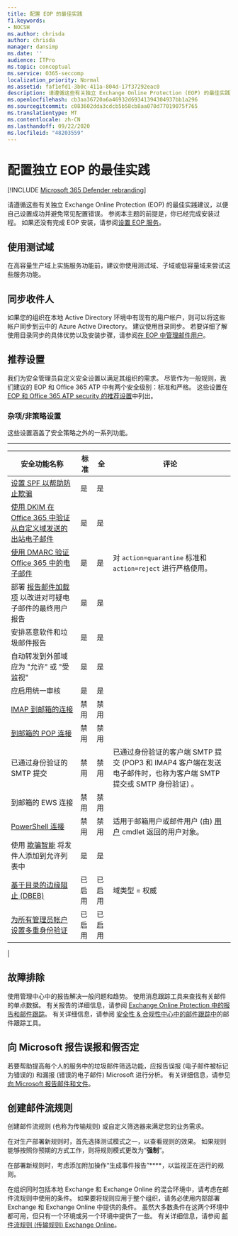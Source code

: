 ```yaml
---
title: 配置 EOP 的最佳实践
f1.keywords:
- NOCSH
ms.author: chrisda
author: chrisda
manager: dansimp
ms.date: ''
audience: ITPro
ms.topic: conceptual
ms.service: O365-seccomp
localization_priority: Normal
ms.assetid: faf1efd1-3b0c-411a-804d-17f37292eac0
description: 请遵循这些有关独立 Exchange Online Protection (EOP) 的最佳实践建议，以便自己设置成功并避免常见配置错误。
ms.openlocfilehash: cb3aa36720a6a46932d69341394304937bb1a296
ms.sourcegitcommit: c083602dda3cdcb5b58cb8aa070d77019075f765
ms.translationtype: MT
ms.contentlocale: zh-CN
ms.lasthandoff: 09/22/2020
ms.locfileid: "48203559"
---
```

# <a name="best-practices-for-configuring-standalone-eop"></a>配置独立 EOP 的最佳实践

[!INCLUDE [Microsoft 365 Defender rebranding](../includes/microsoft-defender-for-office.md)]


请遵循这些有关独立 Exchange Online Protection (EOP) 的最佳实践建议，以便自己设置成功并避免常见配置错误。 参阅本主题的前提是，你已经完成安装过程。 如果还没有完成 EOP 安装，请参阅[设置 EOP 服务](set-up-your-eop-service.md)。

## <a name="use-a-test-domain"></a>使用测试域

在高容量生产域上实施服务功能前，建议你使用测试域、子域或低容量域来尝试这些服务功能。

## <a name="synchronize-recipients"></a>同步收件人

如果您的组织在本地 Active Directory 环境中有现有的用户帐户，则可以将这些帐户同步到云中的 Azure Active Directory。 建议使用目录同步。 若要详细了解使用目录同步的具体优势以及安装步骤，请参阅[在 EOP 中管理邮件用户](manage-mail-users-in-eop.md)。

## <a name="recommended-settings"></a>推荐设置

我们为安全管理员自定义安全设置以满足其组织的需求。 尽管作为一般规则，我们建议的 EOP 和 Office 365 ATP 中有两个安全级别：标准和严格。 这些设置在 [EOP 和 Office 365 ATP security 的推荐设置](recommended-settings-for-eop-and-office365-atp.md)中列出。

### <a name="miscellaneousnon-policy-settings"></a>杂项/非策略设置

这些设置涵盖了安全策略之外的一系列功能。

****

|安全功能名称|标准|全|评论|
|---|---|---|---|
|[设置 SPF 以帮助防止欺骗](set-up-spf-in-office-365-to-help-prevent-spoofing.md)|是|是||
|[使用 DKIM 在 Office 365 中验证从自定义域发送的出站电子邮件](use-dkim-to-validate-outbound-email.md)|是|是||
|[使用 DMARC 验证 Office 365 中的电子邮件](use-dmarc-to-validate-email.md)|是|是|对 `action=quarantine` 标准和 `action=reject` 进行严格使用。|
|部署 [报告邮件加载项](enable-the-report-message-add-in.md) 以改进对可疑电子邮件的最终用户报告|是|是||
|安排恶意软件和垃圾邮件报告|是|是||
|自动转发到外部域应为 "允许" 或 "受监视"|是|是||
|应启用统一审核|是|是||
|[IMAP 到邮箱的连接](https://docs.microsoft.com/Exchange/clients-and-mobile-in-exchange-online/pop3-and-imap4/enable-or-disable-pop3-or-imap4-access)|禁用|禁用||
|[到邮箱的 POP 连接](https://docs.microsoft.com/Exchange/clients-and-mobile-in-exchange-online/pop3-and-imap4/enable-or-disable-pop3-or-imap4-access)|禁用|禁用||
|已通过身份验证的 SMTP 提交|禁用|禁用|已通过身份验证的客户端 SMTP 提交 (POP3 和 IMAP4 客户端在发送电子邮件时，也称为客户端 SMTP 提交或 SMTP 身份验证) 。|
|到邮箱的 EWS 连接|禁用|禁用||
|[PowerShell 连接](https://docs.microsoft.com/powershell/exchange/disable-access-to-exchange-online-powershell)|禁用|禁用|适用于邮箱用户或邮件用户 (由) [用户](https://docs.microsoft.com/powershell/module/exchange/get-user) cmdlet 返回的用户对象。|
|使用 [欺骗智能](learn-about-spoof-intelligence.md) 将发件人添加到允许列表中|是|是||
|[基于目录的边缘阻止 (DBEB) ](https://docs.microsoft.com/Exchange/mail-flow-best-practices/use-directory-based-edge-blocking)|已启用|已启用|域类型 = 权威|
|[为所有管理员帐户设置多重身份验证](https://docs.microsoft.com/microsoft-365/admin/security-and-compliance/set-up-multi-factor-authentication)|已启用|已启用||
|

## <a name="troubleshooting"></a>故障排除

使用管理中心中的报告解决一般问题和趋势。 使用消息跟踪工具来查找有关邮件的单点数据。 有关报告的详细信息，请参阅 [Exchange Online Protection 中的报告和邮件跟踪](reporting-and-message-trace-in-exchange-online-protection.md)。 有关详细信息，请参阅 [安全性 & 合规性中心中的邮件跟踪中](message-trace-scc.md)的邮件跟踪工具。

## <a name="report-false-positives-and-false-negatives-to-microsoft"></a>向 Microsoft 报告误报和假否定

若要帮助提高每个人的服务中的垃圾邮件筛选功能，应报告误报 (电子邮件被标记为错误的) 和漏报 (错误的电子邮件) Microsoft 进行分析。 有关详细信息，请参见[向 Microsoft 报告邮件和文件](report-junk-email-messages-to-microsoft.md)。

## <a name="create-mail-flow-rules"></a>创建邮件流规则

创建邮件流规则 (也称为传输规则) 或自定义筛选器来满足您的业务需求。

在对生产部署新规则时，首先选择测试模式之一，以查看规则的效果。 如果规则能够按照你预期的方式工作，则将规则模式更改为“**强制**”。

在部署新规则时，考虑添加附加操作“生成事件报告”****，以监视正在运行的规则。

在组织同时包括本地 Exchange 和 Exchange Online 的混合环境中，请考虑在邮件流规则中使用的条件。 如果要将规则应用于整个组织，请务必使用内部部署 Exchange 和 Exchange Online 中提供的条件。 虽然大多数条件在这两个环境中都可用，但只有一个环境或另一个环境中提供了一些。 有关详细信息，请参阅 [邮件流规则 (传输规则) Exchange Online](https://docs.microsoft.com/exchange/security-and-compliance/mail-flow-rules/mail-flow-rules)。
